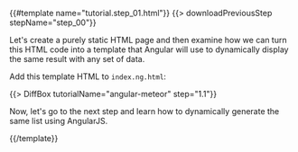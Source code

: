 {{#template name="tutorial.step_01.html"}}
{{> downloadPreviousStep stepName="step_00"}}

Let's create a purely static HTML page and then examine how we can turn this HTML code into a template that Angular will use to dynamically display the same result with any set of data.

Add this template HTML to `index.ng.html`:

{{> DiffBox tutorialName="angular-meteor" step="1.1"}}

Now, let's go to the next step and learn how to dynamically generate the same list using AngularJS.

{{/template}}